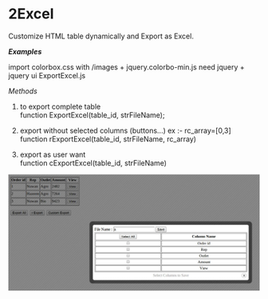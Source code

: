 2Excel
======

Customize HTML table dynamically and Export as Excel.

***Examples***

import colorbox.css with /images + jquery.colorbo-min.js
need jquery + jquery ui
ExportExcel.js

*Methods*

1. to export complete table  
function ExportExcel(table_id, strFileName);

2. export without selected columns (buttons...)     ex :- rc_array=[0,3]   
function rExportExcel(table_id, strFileName, rc_array)

3. export as user want   
function cExportExcel(table_id, strFileName)

![ScreenShot](https://raw.githubusercontent.com/oshanz/2Excel/master/pic.jpg)
